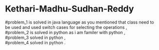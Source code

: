 # Kethari-Madhu-Sudhan-Reddy

  #problem_1 is solved in java language as you mentioned that class need to be used and used switch cases for selecting the operations ,  
  #problem_2 is solved in python as i am familer with python  ,  
  #problem_3 solved in python  ,  
  #problem_4 solved in python  .
